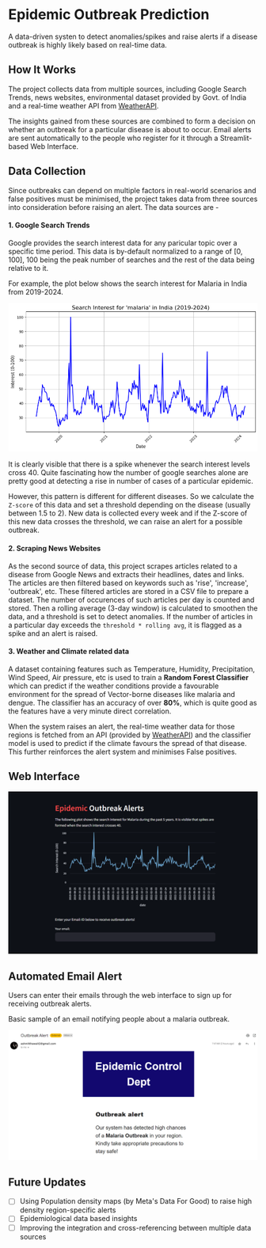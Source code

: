# Epidemic Outbreak Prediction

A data-driven systen to detect anomalies/spikes and raise alerts if a disease outbreak is highly likely based on real-time data.

## How It Works

The project collects data from multiple sources, including Google Search Trends, news websites, environmental dataset provided by Govt. of India and a real-time weather API from [WeatherAPI](https://www.weatherapi.com).

The insights gained from these sources are combined to form a decision on whether an outbreak for a particular disease is about to occur. Email alerts are sent automatically to the people who register for it through a Streamlit-based Web Interface.

## Data Collection

Since outbreaks can depend on multiple factors in real-world scenarios and false positives must be minimised, the project takes data from three sources into consideration before raising an alert. The data sources are -

#### 1. Google Search Trends

Google provides the search interest data for any paricular topic over a specific time period. This data is by-default normalized to a range of [0, 100], 100 being the peak number of searches and the rest of the data being relative to it.

For example, the plot below shows the search interest for Malaria in India from 2019-2024.

![Malaria](./Search%20trends/malaria%20India.png)

It is clearly visible that there is a spike whenever the search interest levels cross 40. Quite fascinating how the number of google searches alone are pretty good at detecting a rise in number of cases of a particular epidemic.

However, this pattern is different for different diseases. So we calculate the ```Z-score``` of this data and set a threshold depending on the disease (usually between 1.5 to 2). New data is collected every week and if the Z-score of this new data crosses the threshold, we can raise an alert for a possible outbreak.

#### 2. Scraping News Websites

As the second source of data, this project scrapes articles related to a disease from Google News and extracts their headlines, dates and links. The articles are then filtered based on keywords such as 'rise', 'increase', 'outbreak', etc. These filtered articles are stored in a CSV file to prepare a dataset. The number of occurences of such articles per day is counted and stored. Then a rolling average (3-day window) is calculated to smoothen the data, and a threshold is set to detect anomalies. If the number of articles in a particular day exceeds the ```threshold * rolling avg```, it is flagged as a spike and an alert is raised.

#### 3. Weather and Climate related data

A dataset containing features such as Temperature, Humidity, Precipitation, Wind Speed, Air pressure, etc is used to train a **Random Forest Classifier** which can predict if the weather conditions provide a favourable environment for the spread of Vector-borne diseases like malaria and dengue. The classifier has an accuracy of over **80%**, which is quite good as the features have a very minute direct correlation.

When the system raises an alert, the real-time weather data for those regions is fetched from an API (provided by [WeatherAPI](https://www.weatherapi.com)) and the classifier model is used to predict if the climate favours the spread of that disease. This further reinforces the alert system and minimises False positives.

## Web Interface

![Interface](./assets/interface.png)

## Automated Email Alert

Users can enter their emails through the web interface to sign up for receiving outbreak alerts.

Basic sample of an email notifying people about a malaria outbreak.

![Alert](./assets/email%20alert.png)

## Future Updates

- [ ] Using Population density maps (by Meta's Data For Good) to raise high density region-specific alerts
- [ ] Epidemiological data based insights
- [ ] Improving the integration and cross-referencing between multiple data sources